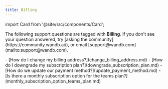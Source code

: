 ```yaml
---
title: Billing 
---
```

import Card from '@site/src/components/Card';

<Card className="card-support-index">
  <p>The following support questions are tagged with <b>Billing</b>. If you don't see 
your question answered, try [asking the community](https://community.wandb.ai/), 
or email [support@wandb.com](mailto:support@wandb.com).</p>
</Card>
- [How do I change my billing address?](change_billing_address.md)
- [How do I downgrade my subscription plan?](downgrade_subscription_plan.md)
- [How do we update our payment method?](update_payment_method.md)
- [Is there a monthly subscription option for the teams plan?](monthly_subscription_option_teams_plan.md)
